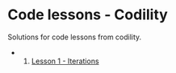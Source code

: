 # Code lessons - Codility

Solutions for code lessons from codility.

- 1. [Lesson 1 - Iterations](lesson1/)